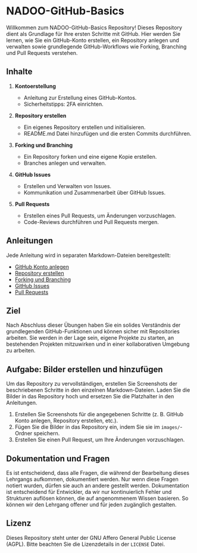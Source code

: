 # NADOO-GitHub-Basics

Willkommen zum NADOO-GitHub-Basics Repository! Dieses Repository dient als Grundlage für Ihre ersten Schritte mit GitHub. Hier werden Sie lernen, wie Sie ein GitHub-Konto erstellen, ein Repository anlegen und verwalten sowie grundlegende GitHub-Workflows wie Forking, Branching und Pull Requests verstehen.

## Inhalte

1. **Kontoerstellung**
   - Anleitung zur Erstellung eines GitHub-Kontos.
   - Sicherheitstipps: 2FA einrichten.

2. **Repository erstellen**
   - Ein eigenes Repository erstellen und initialisieren.
   - README.md Datei hinzufügen und die ersten Commits durchführen.

3. **Forking und Branching**
   - Ein Repository forken und eine eigene Kopie erstellen.
   - Branches anlegen und verwalten.

4. **GitHub Issues**
   - Erstellen und Verwalten von Issues.
   - Kommunikation und Zusammenarbeit über GitHub Issues.

5. **Pull Requests**
   - Erstellen eines Pull Requests, um Änderungen vorzuschlagen.
   - Code-Reviews durchführen und Pull Requests mergen.

## Anleitungen

Jede Anleitung wird in separaten Markdown-Dateien bereitgestellt:

- [GitHub Konto anlegen](docs/Konto-anlegen.md)
- [Repository erstellen](docs/Repo-erstellen.md)
- [Forking und Branching](docs/Forking-Branching.md)
- [GitHub Issues](docs/GitHub-Issues.md)
- [Pull Requests](docs/Pull-Requests.md)

## Ziel

Nach Abschluss dieser Übungen haben Sie ein solides Verständnis der grundlegenden GitHub-Funktionen und können sicher mit Repositories arbeiten. Sie werden in der Lage sein, eigene Projekte zu starten, an bestehenden Projekten mitzuwirken und in einer kollaborativen Umgebung zu arbeiten.

## Aufgabe: Bilder erstellen und hinzufügen

Um das Repository zu vervollständigen, erstellen Sie Screenshots der beschriebenen Schritte in den einzelnen Markdown-Dateien. Laden Sie die Bilder in das Repository hoch und ersetzen Sie die Platzhalter in den Anleitungen.

1. Erstellen Sie Screenshots für die angegebenen Schritte (z. B. GitHub Konto anlegen, Repository erstellen, etc.).
2. Fügen Sie die Bilder in das Repository ein, indem Sie sie im `images/`-Ordner speichern.
3. Erstellen Sie einen Pull Request, um Ihre Änderungen vorzuschlagen.

## Dokumentation und Fragen

Es ist entscheidend, dass alle Fragen, die während der Bearbeitung dieses Lehrgangs aufkommen, dokumentiert werden. Nur wenn diese Fragen notiert wurden, dürfen sie auch an andere gestellt werden. Dokumentation ist entscheidend für Entwickler, da wir nur kontinuierlich Fehler und Strukturen auflösen können, die auf angenommenem Wissen basieren. So können wir den Lehrgang offener und für jeden zugänglich gestalten.

## Lizenz

Dieses Repository steht unter der GNU Affero General Public License (AGPL). Bitte beachten Sie die Lizenzdetails in der `LICENSE` Datei.
